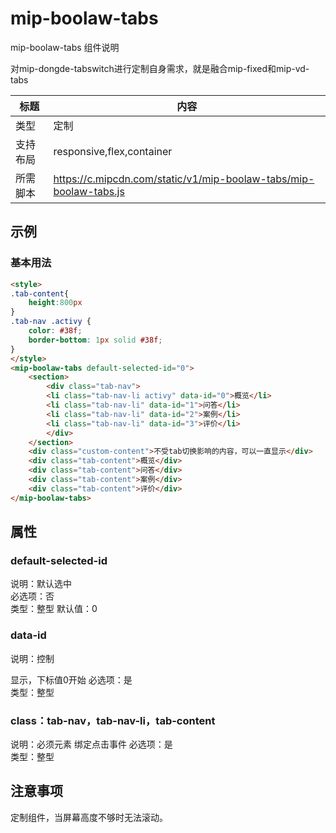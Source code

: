 # mip-boolaw-tabs

mip-boolaw-tabs 组件说明

对mip-dongde-tabswitch进行定制自身需求，就是融合mip-fixed和mip-vd-tabs

标题|内容
----|----
类型|定制
支持布局|responsive,flex,container
所需脚本|https://c.mipcdn.com/static/v1/mip-boolaw-tabs/mip-boolaw-tabs.js

## 示例

### 基本用法
```html
<style>
.tab-content{
	height:800px
}
.tab-nav .activy {
    color: #38f;
    border-bottom: 1px solid #38f;
}
</style>
<mip-boolaw-tabs default-selected-id="0">
	<section>
		<div class="tab-nav">
		<li class="tab-nav-li activy" data-id="0">概览</li>
		<li class="tab-nav-li" data-id="1">问答</li>
		<li class="tab-nav-li" data-id="2">案例</li>
		<li class="tab-nav-li" data-id="3">评价</li>
		</div>
	</section>
	<div class="custom-content">不受tab切换影响的内容，可以一直显示</div>
	<div class="tab-content">概览</div>
	<div class="tab-content">问答</div>
	<div class="tab-content">案例</div>
	<div class="tab-content">评价</div>
</mip-boolaw-tabs>
```

## 属性

### default-selected-id

说明：默认选中  
必选项：否  
类型：整型 
默认值：0


### data-id

说明：控制<div class="tab-content"></div>显示，下标值0开始
必选项：是  
类型：整型

### class：tab-nav，tab-nav-li，tab-content

说明：必须元素 绑定点击事件
必选项：是  
类型：整型

## 注意事项
定制组件，当屏幕高度不够时无法滚动。
